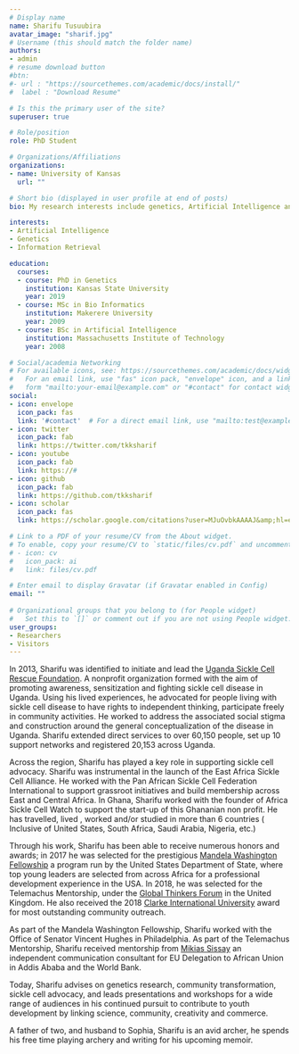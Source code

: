 ```yaml
---
# Display name
name: Sharifu Tusuubira
avatar_image: "sharif.jpg"
# Username (this should match the folder name)
authors:
- admin
# resume download button 
#btn:
#- url : "https://sourcethemes.com/academic/docs/install/"
#  label : "Download Resume"

# Is this the primary user of the site?
superuser: true

# Role/position
role: PhD Student

# Organizations/Affiliations
organizations:
- name: University of Kansas
  url: ""

# Short bio (displayed in user profile at end of posts)
bio: My research interests include genetics, Artificial Intelligence and programmable matter.

interests:
- Artificial Intelligence
- Genetics
- Information Retrieval

education:
  courses:
  - course: PhD in Genetics
    institution: Kansas State University
    year: 2019
  - course: MSc in Bio Informatics
    institution: Makerere University
    year: 2009
  - course: BSc in Artificial Intelligence
    institution: Massachusetts Institute of Technology
    year: 2008

# Social/academia Networking
# For available icons, see: https://sourcethemes.com/academic/docs/widgets/#icons
#   For an email link, use "fas" icon pack, "envelope" icon, and a link in the
#   form "mailto:your-email@example.com" or "#contact" for contact widget.
social:
- icon: envelope
  icon_pack: fas
  link: '#contact'  # For a direct email link, use "mailto:test@example.org".
- icon: twitter
  icon_pack: fab
  link: https://twitter.com/tkksharif
- icon: youtube
  icon_pack: fab
  link: https://#
- icon: github
  icon_pack: fab
  link: https://github.com/tkksharif
- icon: scholar
  icon_pack: fas
  link: https://scholar.google.com/citations?user=MJuOvbkAAAAJ&amp;hl=en

# Link to a PDF of your resume/CV from the About widget.
# To enable, copy your resume/CV to `static/files/cv.pdf` and uncomment the lines below.  
# - icon: cv
#   icon_pack: ai
#   link: files/cv.pdf

# Enter email to display Gravatar (if Gravatar enabled in Config)
email: ""
  
# Organizational groups that you belong to (for People widget)
#   Set this to `[]` or comment out if you are not using People widget.  
user_groups:
- Researchers
- Visitors
---
```


In 2013, Sharifu was identified to initiate and lead the [Uganda Sickle Cell Rescue Foundation](https://www.uscrfuganda.org/). A nonprofit organization formed with the aim of promoting awareness, sensitization and fighting sickle cell disease in Uganda.  Using his lived experiences, he advocated for people living with sickle cell disease to have rights to independent thinking, participate freely in community activities. He worked to address  the associated social stigma and construction around the general conceptualization of the disease in Uganda. Sharifu extended direct services to over 60,150 people, set up 10 support networks and registered 20,153 across Uganda.


<!-- ![reviews](../../img/certifacates.jpg)
 -->
Across the region, Sharifu has played a key role in supporting sickle cell advocacy. Sharifu was instrumental in the launch of the East Africa Sickle Cell Alliance. He worked with the Pan African Sickle Cell Federation International  to support grassroot initiatives and build membership across East and Central Africa. In Ghana,  Sharifu worked with the founder of Africa Sickle Cell Watch to support the start-up of this Ghananian non profit. He has travelled, lived , worked and/or studied in more than 6 countries ( Inclusive of United States, South Africa, Saudi Arabia, Nigeria, etc.)


Through his work, Sharifu has been able to receive numerous honors and awards; in 2017 he was selected for the prestigious [Mandela Washington Fellowship](https://www.mandelawashingtonfellowship.org/) a program run by the United States Department of State, where top young leaders are selected from across Africa for a professional development experience in the USA. In 2018, he was selected for the Telemachus Mentorship, under the [Global Thinkers Forum](http://www.globalthinkersforum.org/) in the United Kingdom. He also received the 2018 [Clarke International University](http://www.ciu.ac.ug/) award for most outstanding community outreach.


As part of the Mandela Washington Fellowship, Sharifu worked with the Office of Senator Vincent Hughes in Philadelphia. As part of the Telemachus Mentorship, Sharifu received mentorship from [Mikias Sissay](http://www.globalthinkersforum.org/people/mikias-sissay/) an independent communication consultant for EU Delegation to African Union in Addis Ababa  and the World Bank. 


Today, Sharifu advises on genetics research, community transformation, sickle cell advocacy, and leads presentations and workshops for a wide range of audiences in his continued pursuit to contribute to youth development by linking science, community, creativity and commerce.  

A father of two, and husband to Sophia, Sharifu is an avid archer, he spends his free time playing archery and writing for his upcoming memoir.  


